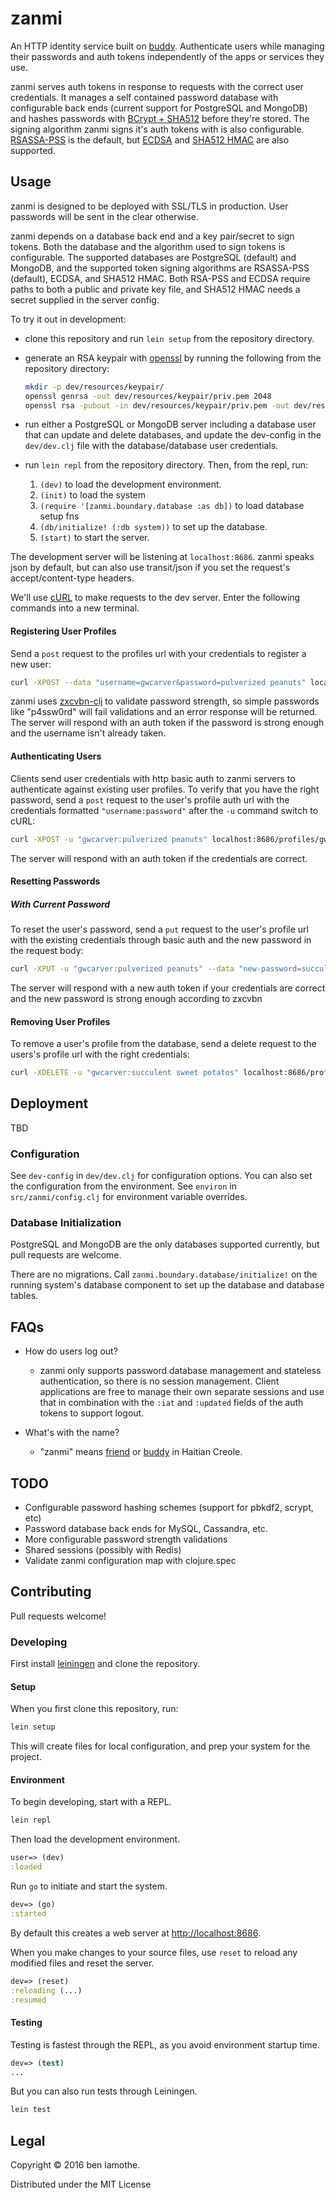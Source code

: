 # zanmi
An HTTP identity service built
on [buddy](https://github.com/funcool/buddy). Authenticate users while managing
their passwords and auth tokens independently of the apps or services they use.

zanmi serves auth tokens in response to requests with the correct user
credentials. It manages a self contained password database with configurable
back ends (current support for PostgreSQL and MongoDB) and hashes passwords
with [BCrypt + SHA512](https://en.wikipedia.org/wiki/Bcrypt) before they're
stored. The signing algorithm zanmi signs it's auth tokens with is also
configurable. [RSASSA-PSS](https://en.wikipedia.org/wiki/PKCS_1) is the default,
but
[ECDSA](https://en.wikipedia.org/wiki/Elliptic_Curve_Digital_Signature_Algorithm) and
[SHA512 HMAC](https://en.wikipedia.org/wiki/SHA-2) are also supported.

## Usage
zanmi is designed to be deployed with SSL/TLS in production. User passwords will
be sent in the clear otherwise.

zanmi depends on a database back end and a key pair/secret to sign tokens. Both
the database and the algorithm used to sign tokens is configurable. The
supported databases are PostgreSQL (default) and MongoDB, and the supported
token signing algorithms are RSASSA-PSS (default), ECDSA, and SHA512 HMAC. Both
RSA-PSS and ECDSA require paths to both a public and private key file, and
SHA512 HMAC needs a secret supplied in the server config.

To try it out in development:

* clone this repository and run `lein setup` from the repository directory.

* generate an RSA keypair with [openssl](https://www.openssl.org/) by running
  the following from the repository directory:

  ```sh
  mkdir -p dev/resources/keypair/
  openssl genrsa -out dev/resources/keypair/priv.pem 2048
  openssl rsa -pubout -in dev/resources/keypair/priv.pem -out dev/resources/keypair/pub.pem
  ```

* run either a PostgreSQL or MongoDB server including a database user that can
  update and delete databases, and update the dev-config in the `dev/dev.clj`
  file with the database/database user credentials.

* run `lein repl` from the repository directory. Then, from the repl, run:

  1. `(dev)` to load the development environment.
  2. `(init)` to load the system
  3. `(require '[zanmi.boundary.database :as db])` to load database setup fns
  4. `(db/initialize! (:db system))` to set up the database.
  5. `(start)` to start the server.

The development server will be listening at `localhost:8686`. zanmi speaks json
by default, but can also use transit/json if you set the request's
accept/content-type headers.

We'll use [cURL](https://curl.haxx.se) to make requests to the dev server. Enter
the following commands into a new terminal.

#### Registering User Profiles
Send a `post` request to the profiles url with your credentials to register a
new user:

```bash
curl -XPOST --data "username=gwcarver&password=pulverized peanuts" localhost:8686/profiles/
```

zanmi uses [zxcvbn-clj](https://github.com/zonotope/zxcvbn-clj) to validate
password strength, so simple passwords like "p4ssw0rd" will fail validations and
an error response will be returned. The server will respond with an auth token
if the password is strong enough and the username isn't already taken.

#### Authenticating Users
Clients send user credentials with http basic auth to zanmi servers to
authenticate against existing user profiles. To verify that you have the right
password, send a `post` request to the user's profile auth url with the
credentials formatted `"username:password"` after the `-u` command switch to
cURL:

```bash
curl -XPOST -u "gwcarver:pulverized peanuts" localhost:8686/profiles/gwcarver/auth
```

The server will respond with an auth token if the credentials are correct.

#### Resetting Passwords

##### With Current Password
To reset the user's password, send a `put` request to the user's profile url
with the existing credentials through basic auth and the new password in the
request body:

```bash
curl -XPUT -u "gwcarver:pulverized peanuts" --data "new-password=succulent sweet potatos" localhost:8686/profiles/gwcarver
```

The server will respond with a new auth token if your credentials are correct
and the new password is strong enough according to zxcvbn

#### Removing User Profiles
To remove a user's profile from the database, send a delete request to the
users's profile url with the right credentials:

```bash
curl -XDELETE -u "gwcarver:succulent sweet potatos" localhost:8686/profiles/gwcarver
```

## Deployment
TBD

### Configuration

See `dev-config` in `dev/dev.clj` for configuration options. You can also set
the configuration from the environment. See `environ` in `src/zanmi/config.clj`
for environment variable overrides.

### Database Initialization
PostgreSQL and MongoDB are the only databases supported currently, but pull
requests are welcome.

There are no migrations. Call `zanmi.boundary.database/initialize!` on the
running system's database component to set up the database and database tables.

## FAQs
* How do users log out?
  - zanmi only supports password database management and stateless
    authentication, so there is no session management. Client applications are
    free to manage their own separate sessions and use that in combination with
    the `:iat` and `:updated` fields of the auth tokens to support logout.

* What's with the name?
  - "zanmi" means [friend](https://github.com/cemerick/friend) or
    [buddy](https://github.com/funcool/buddy) in Haitian Creole.

## TODO
* Configurable password hashing schemes (support for pbkdf2, scrypt, etc)
* Password database back ends for MySQL, Cassandra, etc.
* More configurable password strength validations
* Shared sessions (possibly with Redis)
* Validate zanmi configuration map with clojure.spec

## Contributing
Pull requests welcome!

### Developing
First install [leiningen](http://leiningen.org/) and clone the repository.

#### Setup

When you first clone this repository, run:

```sh
lein setup
```

This will create files for local configuration, and prep your system
for the project.

#### Environment

To begin developing, start with a REPL.

```sh
lein repl
```

Then load the development environment.

```clojure
user=> (dev)
:loaded
```

Run `go` to initiate and start the system.

```clojure
dev=> (go)
:started
```

By default this creates a web server at <http://localhost:8686>.

When you make changes to your source files, use `reset` to reload any
modified files and reset the server.

```clojure
dev=> (reset)
:reloading (...)
:resumed
```

#### Testing

Testing is fastest through the REPL, as you avoid environment startup
time.

```clojure
dev=> (test)
...
```

But you can also run tests through Leiningen.

```sh
lein test
```

## Legal

Copyright © 2016 ben lamothe.

Distributed under the MIT License
